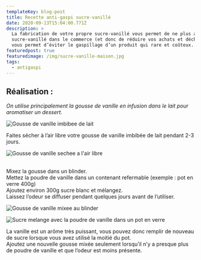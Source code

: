```yaml
---
templateKey: blog-post
title: Recette anti-gaspi sucre-vanillé
date: 2020-09-13T15:04:00.771Z
description: >
  La fabrication de votre propre sucre-vanillé vous permet de ne plus acheter de
  sucre-vanillé dans le commerce (et donc de réduire vos achats et déchets) et
  vous permet d’éviter le gaspillage d’un produit qui rare et coûteux.
featuredpost: true
featuredimage: /img/sucre-vanille-maison.jpg
tags:
  - antigaspi
---
```

## Réalisation :

*On utilise principalement la gousse de vanille en infusion dans le lait pour aromatiser un dessert.*

![Gousse de vanille imbibee de lait ](/img/sucre-vanillé-avec-lait.jpg "Gousse de vanille ")

Faites sécher à l’air libre votre gousse de vanille imbibée de lait pendant 2-3 jours.

![Gousse de vanille sechee a l'air libre ](/img/sucre-vanille-séché.jpg "Gousse de vanille sechee")

\
Mixez la gousse dans un blinder.\
Mettez la poudre de vanille dans un contenant refermable (exemple : pot en verre 400g)\
Ajoutez environ 300g sucre blanc et mélangez.\
Laissez l’odeur se diffuser pendant quelques jours avant de l’utiliser.

![Gousse de vanille mixee au blinder](/img/poudre-sucre.jpg "Gousse de vanille mixee")

![Sucre melange avec la poudre de vanille dans un pot en verre ](/img/sucre-vanille-pot-2-.jpg "Sucre melange avec la poudre de vanille ")

La vanille est un arôme très puissant, vous pouvez donc remplir de nouveau de sucre lorsque vous avez utilisé la moitié du pot.\
Ajoutez une nouvelle gousse mixée seulement lorsqu’il n’y a presque plus de poudre de vanille et que l’odeur est moins présente.